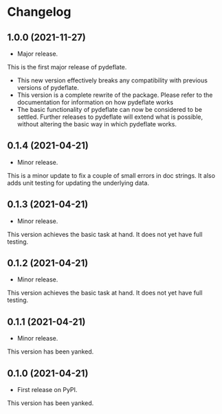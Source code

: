 # Changelog

1.0.0 (2021-11-27)
------------------

* Major release.

This is the first major release of pydeflate.

- This new version effectively breaks any compatibility with previous versions
  of pydeflate.
- This version is a complete rewrite of the package. Please refer to the
  documentation for information on how pydeflate works
- The basic functionality of pydeflate can now be considered to be settled.
  Further releases to pydeflate will extend what is possible, without altering
  the basic way in which pydeflate works.


0.1.4 (2021-04-21)
------------------

* Minor release.

This is a minor update to fix a couple of small errors in doc strings.
It also adds unit testing for updating the underlying data.



0.1.3 (2021-04-21)
------------------

* Minor release.

This version achieves the basic task at hand. It does not yet have full testing.



0.1.2 (2021-04-21)
------------------

* Minor release.

This version achieves the basic task at hand. It does not yet have full testing.



0.1.1 (2021-04-21)
------------------

* Minor release.

This version has been yanked.



0.1.0 (2021-04-21)
------------------

* First release on PyPI.

This version has been yanked.






